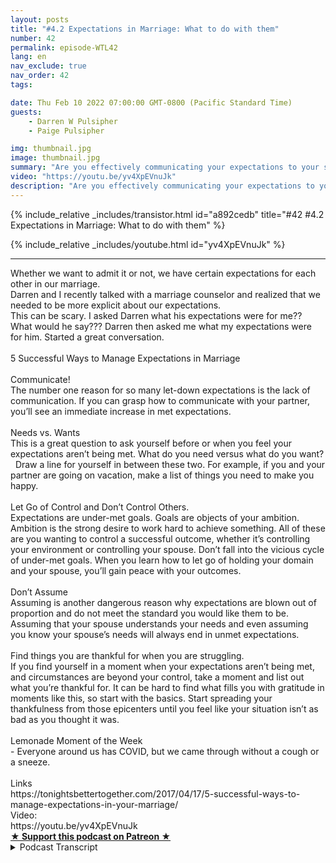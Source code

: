 ```yaml
---
layout: posts
title: "#4.2 Expectations in Marriage: What to do with them"
number: 42
permalink: episode-WTL42
lang: en
nav_exclude: true
nav_order: 42
tags:

date: Thu Feb 10 2022 07:00:00 GMT-0800 (Pacific Standard Time)
guests:
    - Darren W Pulsipher
    - Paige Pulsipher

img: thumbnail.jpg
image: thumbnail.jpg
summary: "Are you effectively communicating your expectations to your spouse? How do you even attempt to talk about your wants and needs in your relationship? Have you just given up on expecting anything? Check out Darren and Paige's discovery of how to navigate this tough subject."
video: "https://youtu.be/yv4XpEVnuJk"
description: "Are you effectively communicating your expectations to your spouse? How do you even attempt to talk about your wants and needs in your relationship? Have you just given up on expecting anything? Check out Darren and Paige's discovery of how to navigate this tough subject."
---
```


<div>
{% include_relative _includes/transistor.html id="a892cedb" title="#42 #4.2 Expectations in Marriage: What to do with them" %}

{% include_relative _includes/youtube.html id="yv4XpEVnuJk" %}
</div>

---

<html><head></head><body><div>Whether we want to admit it or not, we have certain expectations for each other in our marriage.<br>Darren and I recently talked with a marriage counselor and realized that we needed to be more explicit about our expectations.<br>This can be scary. I asked Darren what his expectations were for me?? What would he say??? Darren then asked me what my expectations were for him. Started a great conversation.&nbsp;<br><br>5 Successful Ways to Manage Expectations in Marriage<br><br>Communicate!<br>The number one reason for so many let-down expectations is the lack of communication. If you can grasp how to communicate with your partner, you’ll see an immediate increase in met expectations.<br><br>Needs vs. Wants<br>This is a great question to ask yourself before or when you feel your expectations aren’t being met. What do you need versus what do you want? &nbsp; Draw a line for yourself in between these two. For example, if you and your partner are going on vacation, make a list of things you need to make you happy.<br><br>Let Go of Control and Don’t Control Others.<br>Expectations are under-met goals. Goals are objects of your ambition. Ambition is the strong desire to work hard to achieve something. All of these are you wanting to control a successful outcome, whether it’s controlling your environment or controlling your spouse. Don’t fall into the vicious cycle of under-met goals. When you learn how to let go of holding your domain and your spouse, you’ll gain peace with your outcomes.<br><br>Don’t Assume<br>Assuming is another dangerous reason why expectations are blown out of proportion and do not meet the standard you would like them to be. Assuming that your spouse understands your needs and even assuming you know your spouse’s needs will always end in unmet expectations.<br><br>Find things you are thankful for when you are struggling.<br>If you find yourself in a moment when your expectations aren’t being met, and circumstances are beyond your control, take a moment and list out what you’re thankful for. It can be hard to find what fills you with gratitude in moments like this, so start with the basics. Start spreading your thankfulness from those epicenters until you feel like your situation isn’t as bad as you thought it was.<br><br>Lemonade Moment of the Week<br>- Everyone around us has COVID, but we came through without a cough or a sneeze.<br><br>Links<br>https://tonightsbettertogether.com/2017/04/17/5-successful-ways-to-manage-expectations-in-your-marriage/<br>Video:&nbsp;<br>https://youtu.be/yv4XpEVnuJk</div>
<strong>
  <a href="https://www.patreon.com/wheresthelemonade" target="_donate" rel="payment" title="★ Support this podcast on Patreon ★">★ Support this podcast on Patreon ★</a>
</strong></body></html>

<details>
<summary> Podcast Transcript </summary>

<p></p>

</details>
